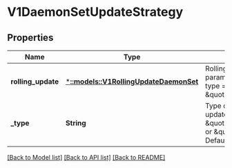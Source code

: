 # V1DaemonSetUpdateStrategy

## Properties
Name | Type | Description | Notes
------------ | ------------- | ------------- | -------------
**rolling_update** | [***::models::V1RollingUpdateDaemonSet**](v1.RollingUpdateDaemonSet.md) | Rolling update config params. Present only if type &#x3D; \&quot;RollingUpdate\&quot;. | [optional] [default to null]
**_type** | **String** | Type of daemon set update. Can be \&quot;RollingUpdate\&quot; or \&quot;OnDelete\&quot;. Default is RollingUpdate. | [optional] [default to null]

[[Back to Model list]](../README.md#documentation-for-models) [[Back to API list]](../README.md#documentation-for-api-endpoints) [[Back to README]](../README.md)


